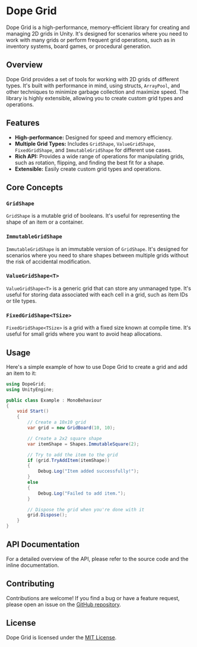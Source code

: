 # Dope Grid

Dope Grid is a high-performance, memory-efficient library for creating and managing 2D grids in Unity. It's designed for scenarios where you need to work with many grids or perform frequent grid operations, such as in inventory systems, board games, or procedural generation.

## Overview

Dope Grid provides a set of tools for working with 2D grids of different types. It's built with performance in mind, using structs, `ArrayPool`, and other techniques to minimize garbage collection and maximize speed. The library is highly extensible, allowing you to create custom grid types and operations.

## Features

- **High-performance:** Designed for speed and memory efficiency.
- **Multiple Grid Types:** Includes `GridShape`, `ValueGridShape`, `FixedGridShape`, and `ImmutableGridShape` for different use cases.
- **Rich API:** Provides a wide range of operations for manipulating grids, such as rotation, flipping, and finding the best fit for a shape.
- **Extensible:** Easily create custom grid types and operations.

## Core Concepts

### `GridShape`

`GridShape` is a mutable grid of booleans. It's useful for representing the shape of an item or a container.

### `ImmutableGridShape`

`ImmutableGridShape` is an immutable version of `GridShape`. It's designed for scenarios where you need to share shapes between multiple grids without the risk of accidental modification.

### `ValueGridShape<T>`

`ValueGridShape<T>` is a generic grid that can store any unmanaged type. It's useful for storing data associated with each cell in a grid, such as item IDs or tile types.

### `FixedGridShape<TSize>`

`FixedGridShape<TSize>` is a grid with a fixed size known at compile time. It's useful for small grids where you want to avoid heap allocations.

## Usage

Here's a simple example of how to use Dope Grid to create a grid and add an item to it:

```csharp
using DopeGrid;
using UnityEngine;

public class Example : MonoBehaviour
{
    void Start()
    {
        // Create a 10x10 grid
        var grid = new GridBoard(10, 10);

        // Create a 2x2 square shape
        var itemShape = Shapes.ImmutableSquare(2);

        // Try to add the item to the grid
        if (grid.TryAddItem(itemShape))
        {
            Debug.Log("Item added successfully!");
        }
        else
        {
            Debug.Log("Failed to add item.");
        }

        // Dispose the grid when you're done with it
        grid.Dispose();
    }
}
```

## API Documentation

For a detailed overview of the API, please refer to the source code and the inline documentation.

## Contributing

Contributions are welcome! If you find a bug or have a feature request, please open an issue on the [GitHub repository](https://github.com/Full-Metal-Bagel/dope-grid).

## License

Dope Grid is licensed under the [MIT License](LICENSE).
